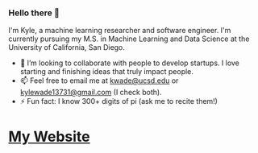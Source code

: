 ### Hello there 👋

I'm Kyle, a machine learning researcher and software engineer. I'm currently pursuing my M.S. in Machine Learning and Data Science at the University of California, San Diego.

- 👯 I’m looking to collaborate with people to develop startups. I love starting and finishing ideas that truly impact people.
- 📫 Feel free to email me at kwade@ucsd.edu or kylewade13731@gmail.com (I check both).
- ⚡ Fun fact: I know 300+ digits of pi (ask me to recite them!)

# [My Website](kylewade.dev)
